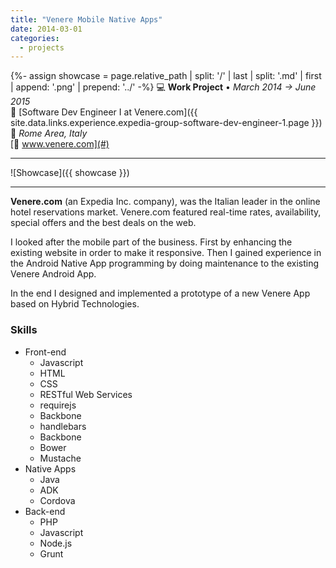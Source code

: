 ```yaml
---
title: "Venere Mobile Native Apps"
date: 2014-03-01
categories:
  - projects
---
```

{%- assign showcase = page.relative_path |  split: '/' | last | split: '.md' | first | append: '.png' | prepend: '../' -%}
💻 **Work Project** • _March 2014 → June 2015_  
🏢 [Software Dev Engineer I at Venere.com]({{ site.data.links.experience.expedia-group-software-dev-engineer-1.page }})  
📍 _Rome Area, Italy_  
[🔗 www.venere.com](#)  

---

![Showcase]({{ showcase }})

---

**Venere.com** (an Expedia Inc. company), was the Italian leader in the online hotel reservations market. Venere.com featured real-time rates, availability, special offers and the best deals on the web.

I looked after the mobile part of the business. First by enhancing the existing website in order to make it responsive. Then I gained experience in the Android Native App programming by doing maintenance to the existing Venere Android App.

In the end I designed and implemented a prototype of a new Venere App based on Hybrid Technologies.


### Skills

- Front-end
  - Javascript
  - HTML
  - CSS
  - RESTful Web Services
  - requirejs
  - Backbone
  - handlebars
  - Backbone
  - Bower
  - Mustache
- Native Apps
  - Java
  - ADK
  - Cordova  
- Back-end
  - PHP
  - Javascript
  - Node.js
  - Grunt
